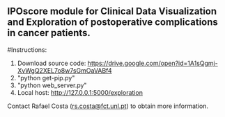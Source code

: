 ## IPOscore module for Clinical Data Visualization and Exploration of postoperative complications in cancer patients.

#Instructions:
1. Download source code: https://drive.google.com/open?id=1A1sQgmj-XvWgQ2XEL7o8w7sGmOaVABf4 
2. "python get-pip.py"
3. "python web_server.py"
4. Local host: http://127.0.0.1:5000/exploration

Contact Rafael Costa (rs.costa@fct.unl.pt) to obtain more information.
